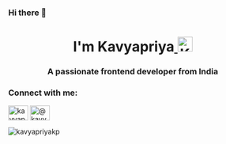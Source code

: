 ### Hi there 👋

<!--
**Kavyapriyakp/kavyapriyakp** is a ✨ _special_ ✨ repository because its `README.md` (this file) appears on your GitHub profile.

Here are some ideas to get you started:

- 🔭 I’m currently working on ...
- 🌱 I’m currently learning ...
- 👯 I’m looking to collaborate on ...
- 🤔 I’m looking for help with ...
- 💬 Ask me about ...
- 📫 How to reach me: ...
- 😄 Pronouns: ...
- ⚡ Fun fact: ...
-->
<h1 align="center">I'm Kavyapriya<a href="https://dev.to/kavyapriyakp">
  <img src="https://d2fltix0v2e0sb.cloudfront.net/dev-badge.svg" alt="Kavyapriya R's DEV Profile" height="30" width="30">
</a></h1>
<h3 align="center">A passionate frontend developer from India</h3>



<h3 align="left">Connect with me:</h3>
<p align="left">
<a href="https://linkedin.com/in/kavyapriyar" target="blank"><img align="center" src="https://cdn.jsdelivr.net/npm/simple-icons@3.0.1/icons/linkedin.svg" alt="kavyapriyar" height="30" width="40" /></a>
<a href="https://medium.com/@kavyapriyar" target="blank"><img align="center" src="https://cdn.jsdelivr.net/npm/simple-icons@3.0.1/icons/medium.svg" alt="@kavyapriyar" height="30" width="40" /></a>
</p>

<p><img align="center" src="https://github-readme-stats.vercel.app/api/top-langs?username=kavyapriyakp&show_icons=true&locale=en&layout=compact" alt="kavyapriyakp" /></p>
